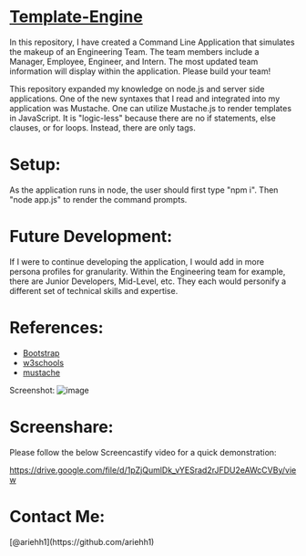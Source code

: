 # [Template-Engine](https://github.com/ariehh1/Template-Engine)

In this repository, I have created a Command Line Application that simulates the makeup of an Engineering Team. The team members include a Manager, Employee, Engineer, and Intern. The most updated team information will display within the application. Please build your team!

This repository expanded my knowledge on node.js and server side applications. One of the new syntaxes that I read and integrated into my application was Mustache. One can utilize Mustache.js to render templates in JavaScript. It is "logic-less" because there are no if statements, else clauses, or for loops. Instead, there are only tags.

<h1>Setup:</h1>
As the application runs in node, the user should first type "npm i". Then "node app.js" to render the command prompts.

<h1>Future Development:</h1>
If I were to continue developing the application, I would add in more persona profiles for granularity. Within the Engineering team for example, there are Junior Developers, Mid-Level, etc. They each would personify a different set of technical skills and expertise.

<h1>References:</h1>

- [Bootstrap](https://getbootstrap.com/docs/4.4/getting-started/introduction/)
- [w3schools](https://www.w3schools.com/)
- [mustache](https://www.npmjs.com/package/mustache)

Screenshot:
![image](https://user-images.githubusercontent.com/57271161/77217386-4ff61500-6adf-11ea-8de7-aa35bbc864e1.png)

<h1>Screenshare:</h1>

Please follow the below Screencastify video for a quick demonstration:

https://drive.google.com/file/d/1pZjQumlDk_vYESrad2rJFDU2eAWcCVBy/view

<h1>Contact Me:</h1>
[@ariehh1](https://github.com/ariehh1)
